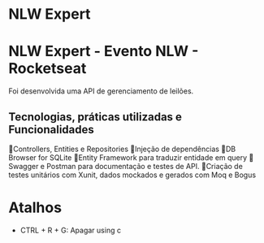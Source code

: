 

# NLW Expert
# NLW Expert - Evento NLW - Rocketseat

Foi desenvolvida uma API de gerenciamento de leilões. 

## Tecnologias, práticas utilizadas e Funcionalidades

📔Controllers, Entities e Repositories
📙Injeção de dependências
📒DB Browser for SQLite
📕Entity Framework para traduzir entidade em query
📗Swagger e Postman para documentação e testes de API.
📘Criação de testes unitários com Xunit, dados mockados e gerados com Moq e Bogus


# Atalhos
- CTRL + R + G: Apagar using c  

